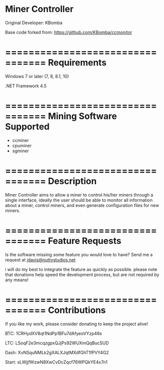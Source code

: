 Miner Controller
================

Original Developer: KBomba

Base code forked from: https://github.com/KBomba/ccmonitor

=================================
Requirements
=================================
Windows 7 or later (7, 8, 8.1, 10)

.NET Framework 4.5

=================================
Mining Software Supported
=================================
- ccminer
- cpuminer
- sgminer


=================================
Description
=================================
Miner Controller aims to allow a miner to control his/her miners through a single interface,
ideally the user should be able to monitor all information about a miner, control miners, and
even generate configuration files for new miners.

=================================
Feature Requests
=================================
Is the software missing some feature you would love to have?
Send me a request at jdavis@nuttystudios.net

i will do my best to integrate the feature as quickly as possible. 
please note that donations help speed the development process, but are not required by any means!

=================================
Contributions
=================================

If you like my work, please consider donating to keep the project alive!

BTC: 1CRHydXV8qt1NdPp1BFu7dAfyeoVYzp46s

LTC: LSoqF2e3mcqzgpxQJjPs92WUXmQqBucSUD

Dash: XvNSquNMLk2gXALXJqtMXdfGhT1fPVY4G2

Start: sLWjjfWzwN8XwCvDcZqcf76WPQkYE4x7n1
